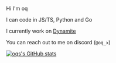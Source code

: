 Hi I'm oq

I can code in JS/TS, Python and Go

I currently work on [Dynamite](https://github.com/DynamiteMC/Dynamite)

You can reach out to me on discord (`@oq_x`)

[![oqs's GitHub stats](https://github-readme-stats.vercel.app/api?username=oq-x&show_icons=true&theme=dark&count_private=true&hide_border=true)](https://github.com/oq-x)
